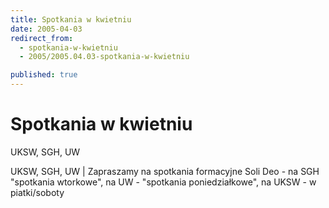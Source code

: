 ```yaml
---
title: Spotkania w kwietniu
date: 2005-04-03
redirect_from: 
  - spotkania-w-kwietniu
  - 2005/2005.04.03-spotkania-w-kwietniu

published: true
---
```




# Spotkania w kwietniu

<time>UKSW, SGH, UW</time>

UKSW, SGH, UW | Zapraszamy na spotkania formacyjne Soli Deo - na SGH "spotkania wtorkowe", na UW - "spotkania poniedziałkowe", na UKSW - w piatki/soboty

<!--CONTENT FROM OLD SERVER (jos before 2013): UKSW, SGH, UW | Zapraszamy na spotkania formacyjne Soli Deo - na SGH "spotkania wtorkowe", na UW - "spotkania poniedziałkowe", na UKSW - w piatki/soboty
-->

<!--{{json:{"created_date":"2005-04-03 10:10:10","publish_down":"0000-00-00 00:00:00","id":"186"}}}-->